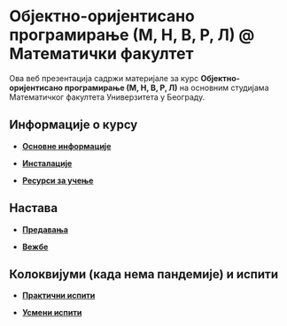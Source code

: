 # Објектно-оријентисано програмирање (М, Н, В, Р, Л) @ Математички факултет

Ова веб презентација садржи материјале за курс **Објектно-оријентисано програмирање  (М, Н, В, Р, Л)** на основним студијама Математичког факултета Универзитета у Београду.

<!--
**ВАЖНО: [Резултати практичног дела испита у Јануару1 (РЛ)](pismeni-ispiti/info/README.md)**
-->

<!--
**[Обавештење о надокнади вежби за групу 2РЛ2А](pismeni-ispiti/info/README.md)**
-->

## Информације о курсу

* **[Основне информације](/informacije/README.md)**

* **[Инсталације](/INSTALACIJE.md)**

* **[Ресурси за учење](/RESURSI-ZA-UCENJE.md)**

## Настава

* **[Предавања](/predavanja/README.md)**

* **[Вежбе](/vezbe/README.md)**

## Колоквијуми (када нема пандемије) и испити

<!--
* **[Колоквијуми (када нема пандемије)](/kolokvijumi/README.md)**
-->

* **[Практични испити](/pismeni-ispiti/README.md)**

* **[Усмени испити](/usmeni-ispiti/README.md)**
